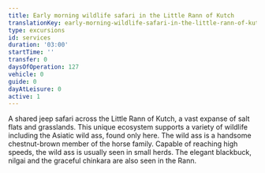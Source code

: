 ```yaml
---
title: Early morning wildlife safari in the Little Rann of Kutch
translationKey: early-morning-wildlife-safari-in-the-little-rann-of-kutch
type: excursions
id: services
duration: '03:00'
startTime: ''
transfer: 0
daysOfOperation: 127
vehicle: 0
guide: 0
dayAtLeisure: 0
active: 1
---
```

A shared jeep safari across the Little Rann of Kutch, a vast expanse of salt flats and grasslands. This unique ecosystem supports a variety of wildlife including the Asiatic wild ass, found only here. The wild ass is a handsome chestnut-brown member of the horse family. Capable of reaching high speeds, the wild ass is usually seen in small herds. The elegant blackbuck, nilgai and the graceful chinkara are also seen in the Rann.